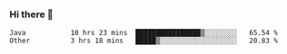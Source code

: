 ### Hi there 👋

<!--
**urzz/urzz** is a ✨ _special_ ✨ repository because its `README.md` (this file) appears on your GitHub profile.

Here are some ideas to get you started:

- 🔭 I’m currently working on ...
- 🌱 I’m currently learning ...
- 👯 I’m looking to collaborate on ...
- 🤔 I’m looking for help with ...
- 💬 Ask me about ...
- 📫 How to reach me: ...
- 😄 Pronouns: ...
- ⚡ Fun fact: ...
-->

<!--START_SECTION:waka-->

```text
Java           10 hrs 23 mins  ████████████████▒░░░░░░░░   65.54 %
Other          3 hrs 18 mins   █████▒░░░░░░░░░░░░░░░░░░░   20.83 %
```

<!--END_SECTION:waka-->
